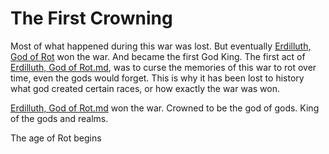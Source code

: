 # The First Crowning

Most of what happened during this war was lost. But eventually [Erdilluth, God of Rot](../Gods/Fallen%20Gods/Erdilluth%2C%20God%20of%20Rot.md) won the war. And became the first God King. The first act of [Erdilluth, God of Rot.md](../Gods/Fallen%20Gods/Erdilluth%2C%20God%20of%20Rot.md), was to curse the memories of this war to rot over time, even the gods would forget. This is why it has been lost to history what god created certain races, or how exactly the war was won.

[Erdilluth, God of Rot.md](../Gods/Fallen%20Gods/Erdilluth%2C%20God%20of%20Rot.md) won the war. Crowned to be the god of gods. King of the gods and realms.

The age of Rot begins